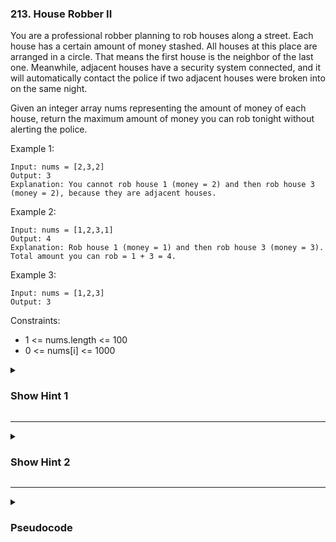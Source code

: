 ### 213. House Robber II

You are a professional robber planning to rob houses along a street. Each house has a certain amount of money stashed. All houses at this place are arranged in a circle. That means the first house is the neighbor of the last one. Meanwhile, adjacent houses have a security system connected, and it will automatically contact the police if two adjacent houses were broken into on the same night.

Given an integer array nums representing the amount of money of each house, return the maximum amount of money you can rob tonight without alerting the police.

Example 1:
```
Input: nums = [2,3,2]
Output: 3
Explanation: You cannot rob house 1 (money = 2) and then rob house 3 (money = 2), because they are adjacent houses.
```
Example 2:
```
Input: nums = [1,2,3,1]
Output: 4
Explanation: Rob house 1 (money = 1) and then rob house 3 (money = 3).
Total amount you can rob = 1 + 3 = 4.
```
Example 3:
```
Input: nums = [1,2,3]
Output: 3
```

Constraints:

- 1 <= nums.length <= 100
- 0 <= nums[i] <= 1000

<details>
  <summary><h3>Show Hint 1</h3></summary>
  <p>Previous House Robber is similar to this problem only difference is the houses are in rounded order. Just a little modification.</p>
</details>

---
<details>
  <summary><h3>Show Hint 2</h3></summary>
  <p>If you rob house 1, you cannot rob house n and if you rob for house 2, you can rob house n. Range is house 1 to house n-1 or house 2 to house n.</p>
</details>

---
<details>
  <summary><h3>Pseudocode</h3></summary>
  <pre>
    rob1 -> 0
    rob2 -> 0
    rob3 -> 0
    rob4 -> 0
    for i -> 1 to nums.length - 1
      temp -> if nums[i] + rob1 > rob2 ? nums[i] + rob1 : rob2
      temp2 -> if nums[i + 1] + rob3 > rob4 ? nums[i] + rob3 : rob4
      rob1 -> rob2
      rob2 -> temp
      rob3 -> rob4
      rob4 -> temp2
    res -> if nums[0] > rob4 ? (if nums[0] > rob2 ? nums[0] : rob2) : rob4
    return res
  </pre>
</details>
